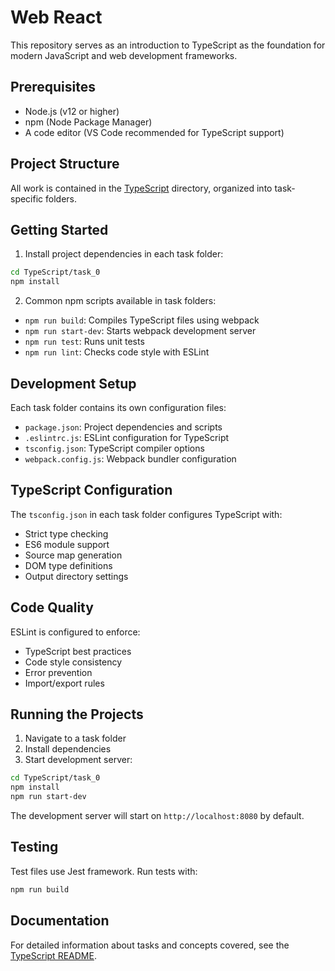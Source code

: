 # Web React

This repository serves as an introduction to TypeScript as the foundation for modern JavaScript and web development frameworks.

## Prerequisites

- Node.js (v12 or higher)
- npm (Node Package Manager)
- A code editor (VS Code recommended for TypeScript support)

## Project Structure

All work is contained in the [TypeScript](/TypeScript/) directory, organized into task-specific folders.

## Getting Started

1. Install project dependencies in each task folder:
```bash
cd TypeScript/task_0
npm install
```

2. Common npm scripts available in task folders:
- `npm run build`: Compiles TypeScript files using webpack
- `npm run start-dev`: Starts webpack development server
- `npm run test`: Runs unit tests
- `npm run lint`: Checks code style with ESLint

## Development Setup

Each task folder contains its own configuration files:
- `package.json`: Project dependencies and scripts
- `.eslintrc.js`: ESLint configuration for TypeScript
- `tsconfig.json`: TypeScript compiler options
- `webpack.config.js`: Webpack bundler configuration

## TypeScript Configuration

The `tsconfig.json` in each task folder configures TypeScript with:
- Strict type checking
- ES6 module support
- Source map generation
- DOM type definitions
- Output directory settings

## Code Quality

ESLint is configured to enforce:
- TypeScript best practices
- Code style consistency
- Error prevention
- Import/export rules

## Running the Projects

1. Navigate to a task folder
2. Install dependencies
3. Start development server:
```bash
cd TypeScript/task_0
npm install
npm run start-dev
```

The development server will start on `http://localhost:8080` by default.

## Testing

Test files use Jest framework. Run tests with:
```bash
npm run build
```

## Documentation

For detailed information about tasks and concepts covered, see the [TypeScript README](/TypeScript/README.md).
